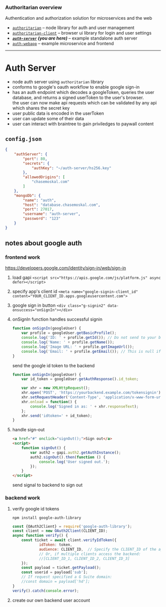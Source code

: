 
### Authoritarian overview

Authentication and authorization solution for microservices and the web

- [`authoritarian`](https://github.com/chase-moskal/authoritarian#authoritarian-overview) – node library for auth and user management
- [`authoritarian-client`](https://github.com/chase-moskal/authoritarian-client#authoritarian-overview) – browser ui library for login and user settings
- ***[`auth-server`](https://github.com/chase-moskal/auth-server`#authoritarian-overview) (you are here)*** – example standalone auth server
- [`auth-webapp`](https://github.com/chase-moskal/auth-webapp#authoritarian-overview) – example microservice and frontend

---

# Auth Server

- node auth server using `authoritarian` library
- conforms to google's oauth workflow to enable google sign-in
- has an auth endpoint which decodes a googleToken, queries the user database, and returns a signed userToken to the user's browser.  
	the user can now make api requests which can be validated by any api which shares the secret key
- user public data is encoded in the userToken
- user can update some of their data
- user can interact with braintree to gain priviledges to paywall content

## `config.json`

```json
{
	"authServer": {
		"port": 80,
		"secrets": {
			"authKey": "~/auth-server/hs256.key"
		},
		"allowedOrigins": [
			"chasemoskal.com"
		]
	},
	"mongoDb": {
		"name": "auth",
		"host": "database.chasemoskal.com",
		"port": 27017,
		"username": "auth-server",
		"password": "123"
	}
}
```

## notes about google auth

### frontend work

https://developers.google.com/identity/sign-in/web/sign-in

1. load gapi `<script src="https://apis.google.com/js/platform.js" async defer></script>`

1. specify app's client id `<meta name="google-signin-client_id" content="YOUR_CLIENT_ID.apps.googleusercontent.com">`

1. google sign in button `<div class="g-signin2" data-onsuccess="onSignIn"></div>`

1. onSignIn function handles successful signin

	```js
	function onSignIn(googleUser) {
		var profile = googleUser.getBasicProfile();
		console.log('ID: ' + profile.getId()); // Do not send to your backend! Use an ID token instead.
		console.log('Name: ' + profile.getName());
		console.log('Image URL: ' + profile.getImageUrl());
		console.log('Email: ' + profile.getEmail()); // This is null if the 'email' scope is not present.
	}
	```

	send the google id token to the backend

	```js
	function onSignIn(googleUser) {
		var id_token = googleUser.getAuthResponse().id_token;

		var xhr = new XMLHttpRequest();
		xhr.open('POST', 'https://yourbackend.example.com/tokensignin');
		xhr.setRequestHeader('Content-Type', 'application/x-www-form-urlencoded');
		xhr.onload = function() {
			console.log('Signed in as: ' + xhr.responseText);
		};
		xhr.send('idtoken=' + id_token);
	}
	```

1. handle sign-out

	```html
	<a href="#" onclick="signOut();">Sign out</a>
	<script>
		function signOut() {
			var auth2 = gapi.auth2.getAuthInstance();
			auth2.signOut().then(function () {
				console.log('User signed out.');
			});
		}
	</script>
	```

	send signal to backend to sign out

### backend work

1. verify google id tokens

	`npm install google-auth-library`

	```js
	const {OAuth2Client} = require('google-auth-library');
	const client = new OAuth2Client(CLIENT_ID);
	async function verify() {
		const ticket = await client.verifyIdToken({
				idToken: token,
				audience: CLIENT_ID,  // Specify the CLIENT_ID of the app that accesses the backend
				// Or, if multiple clients access the backend:
				//[CLIENT_ID_1, CLIENT_ID_2, CLIENT_ID_3]
		});
		const payload = ticket.getPayload();
		const userid = payload['sub'];
		// If request specified a G Suite domain:
		//const domain = payload['hd'];
	}
	verify().catch(console.error);
	```

1. create our own backend user account
